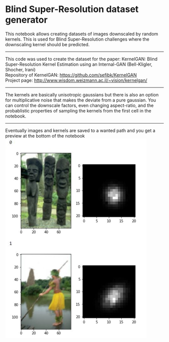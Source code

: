 # Blind Super-Resolution dataset generator
This notebook allows creating datasets of images downscaled by random kernels.
This is used for Blind Super-Resolution challenges where the downscaling kernel should be predicted.

----------
This code was used to create the dataset for the paper:
KernelGAN: Blind Super-Resolution Kernel Estimation using an Internal-GAN (Bell-Kligler, Shocher, Irani)  
Repository of KernelGAN: https://github.com/sefibk/KernelGAN  
Project page: http://www.wisdom.weizmann.ac.il/~vision/kernelgan/

----------------------
The kernels are basically unisotropic gaussians but there is also an option for multiplicative noise that makes the deviate from a pure gaussian.
You can control the downscale factors, even changing aspect-ratio, and the probablistic properties of sampling the kernels from the first cell in the notebook.

----------------------
Eventually images and kernels are saved to a wanted path and you get a preview at the bottom of the notebook
![](/figs/fig.JPG)
